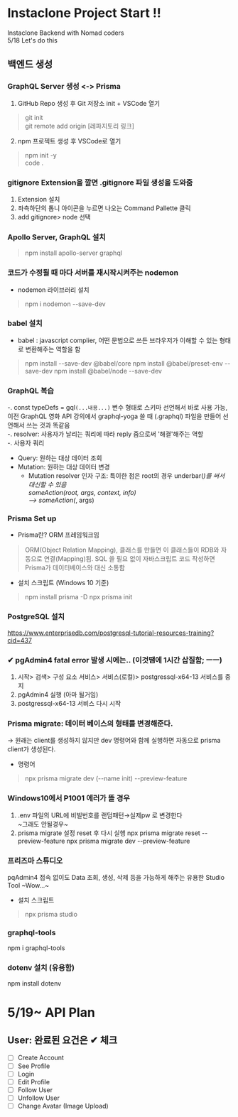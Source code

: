 # Instaclone Project Start !!
Instaclone Backend with Nomad coders   
5/18 Let's do this  

## 백엔드 생성

### GraphQL Server 생성 <-> Prisma  

1) GitHub Repo 생성 후 Git 저장소 init + VSCode 열기  
> git init  
> git remote add origin [레파지토리 링크]  
2) npm 프로젝트 생성 후 VSCode로 열기  
> npm init -y  
> code .  
### gitignore Extension을 깔면 .gitignore 파일 생성을 도와줌
1) Extension 설치  
2) 좌측하단의 톱니 아이콘을 누르면 나오는 Command Pallette 클릭  
3) add gitignore> node 선택  


### Apollo Server, GraphQL 설치  
> npm install apollo-server graphql
   
### 코드가 수정될 때 마다 서버를 재시작시켜주는 nodemon
- nodemon 라이브러리 설치
> npm i nodemon --save-dev
### babel 설치
- babel : javascript complier, 어떤 문법으로 쓰든 브라우저가 이해할 수 있는 형태로 변환해주는 역할을 함
> npm install --save-dev @babel/core
> npm install @babel/preset-env --save-dev
> npm install @babel/node --save-dev
### GraphQL 복습

-. const typeDefs = gql`(...내용...)` 변수 형태로 스키마 선언해서 바로 사용 가능, 이전 GraphQL 영화 API 강의에서 graphql-yoga 쓸 때 (.graphql) 파일을 만들어 선언해서 쓰는 것과 똑같음   
-. resolver: 사용자가 날리는 쿼리에 따라 reply 줌으로써 '해결'해주는 역할  
-. 사용자 쿼리  
  - Query: 원하는 대상 데이터 조회  
  - Mutation: 원하는 대상 데이터 변경  
    * Mutation resolver 인자 구조: 특이한 점은 root의 경우 underbar(_)를 써서 대신할 수 있음  
      someAction(root, args, context, info)   
 --> someAction(_, args)  

### Prisma Set up
- Prisma란? ORM 프레임워크임
> ORM(Object Relation Mapping), 클래스를 만들면 이 클래스들이 RDB와 자동으로 연결(Mapping)됨. SQL 쓸 필요 없이 자바스크립트 코드 작성하면 Prisma가 데이터베이스와 대신 소통함
- 설치 스크립트 (Windows 10 기준)  
> npm install prisma -D
> npx prisma init
### PostgreSQL 설치
https://www.enterprisedb.com/postgresql-tutorial-resources-training?cid=437

### ✔ pgAdmin4 fatal error 발생 시에는.. (이것땜에 1시간 삽질함; ㅡㅡ)
1) 시작> 검색> 구성 요소 서비스> 서비스(로컬)> postgressql-x64-13 서비스를 중지  
2) pgAdmin4 실행 (아마 될거임)  
3) postgressql-x64-13 서비스 다시 시작  

### Prisma migrate: 데이터 베이스의 형태를 변경해준다.  
→ 원래는 client를 생성하지 않지만 dev 명령어와 함께 실행하면 자동으로 prisma client가 생성된다.  

- 명령어
> npx prisma migrate dev (--name init) --preview-feature
### Windows10에서 P1001 에러가 뜰 경우
1) .env 파일의 URL에 비빌번호를 랜덤패턴→실제pw 로 변경한다  
~그래도 안될경우~  
2) prisma migrate 설정 reset 후 다시 실행
npx prisma migrate reset --preview-feature
npx prisma migrate dev --preview-feature

### 프리즈마 스튜디오
pqAdmin4 접속 없이도 Data 조회, 생성, 삭제 등을 가능하게 해주는 유용한 Studio Tool ~Wow...~   

- 설치 스크립트   
> npx prisma studio 
### graphql-tools
npm i graphql-tools


### dotenv 설치 (유용함)
npm install dotenv

# 5/19~ API Plan
## User: 완료된 요건은 ✔ 체크
- [ ] Create Account
- [ ] See Profile
- [ ] Login
- [ ] Edit Profile
- [ ] Follow User
- [ ] Unfollow User
- [ ] Change Avatar (Image Upload)